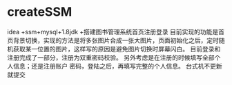 # createSSM
idea +ssm+mysql+1.8jdk +搭建图书管理系统首页注册登录
目前实现的功能是首页背景切换，实现的方法是将多张图片合成一张大图片，页面初始化之后，定时随机获取某一位置的图片，这样写的原因是避免图片切换时屏幕闪白。
目前登录和注册完成了一部分，注册为双重密码校验。
另外考虑是在注册的时候填写全部个人信息；还是注册账户 密码，登陆之后，再填写完整的个人信息。
台式机不更新就提交
